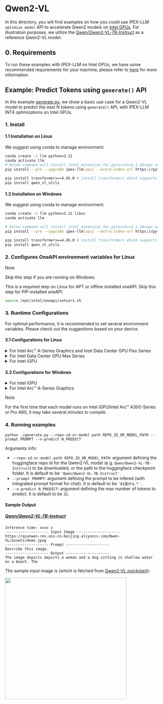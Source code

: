 # Qwen2-VL
In this directory, you will find examples on how you could use IPEX-LLM `optimize_model` API to accelerate Qwen2 models on [Intel GPUs](../../../README.md). For illustration purposes, we utilize the [Qwen/Qwen2-VL-7B-Instruct](https://huggingface.co/Qwen/Qwen2-VL-7B-Instruct) as a reference Qwen2-VL model.

## 0. Requirements
To run these examples with IPEX-LLM on Intel GPUs, we have some recommended requirements for your machine, please refer to [here](../../../README.md#requirements) for more information.

## Example: Predict Tokens using `generate()` API
In the example [generate.py](./generate.py), we show a basic use case for a Qwen2-VL model to predict the next N tokens using `generate()` API, with IPEX-LLM INT4 optimizations on Intel GPUs.
### 1. Install
#### 1.1 Installation on Linux
We suggest using conda to manage environment:
```bash
conda create -n llm python=3.11
conda activate llm
# below command will install intel_extension_for_pytorch==2.1.10+xpu as default
pip install --pre --upgrade ipex-llm[xpu] --extra-index-url https://pytorch-extension.intel.com/release-whl/stable/xpu/us/

pip install transformers==4.45.0 # install transformers which supports Qwen2-VL
pip install qwen_vl_utils
```

#### 1.2 Installation on Windows
We suggest using conda to manage environment:
```bash
conda create -n llm python=3.11 libuv
conda activate llm

# below command will install intel_extension_for_pytorch==2.1.10+xpu as default
pip install --pre --upgrade ipex-llm[xpu] --extra-index-url https://pytorch-extension.intel.com/release-whl/stable/xpu/us/

pip install transformers==4.45.0 # install transformers which supports Qwen2-VL
pip install qwen_vl_utils
```

### 2. Configures OneAPI environment variables for Linux

> [!NOTE]
> Skip this step if you are running on Windows.

This is a required step on Linux for APT or offline installed oneAPI. Skip this step for PIP-installed oneAPI.

```bash
source /opt/intel/oneapi/setvars.sh
```

### 3. Runtime Configurations
For optimal performance, it is recommended to set several environment variables. Please check out the suggestions based on your device.
#### 3.1 Configurations for Linux
<details>

<summary>For Intel Arc™ A-Series Graphics and Intel Data Center GPU Flex Series</summary>

```bash
export USE_XETLA=OFF
export SYCL_PI_LEVEL_ZERO_USE_IMMEDIATE_COMMANDLISTS=1
export SYCL_CACHE_PERSISTENT=1
```

</details>

<details>

<summary>For Intel Data Center GPU Max Series</summary>

```bash
export LD_PRELOAD=${LD_PRELOAD}:${CONDA_PREFIX}/lib/libtcmalloc.so
export SYCL_PI_LEVEL_ZERO_USE_IMMEDIATE_COMMANDLISTS=1
export SYCL_CACHE_PERSISTENT=1
export ENABLE_SDP_FUSION=1
```
> Note: Please note that `libtcmalloc.so` can be installed by `conda install -c conda-forge -y gperftools=2.10`.
</details>

<details>

<summary>For Intel iGPU</summary>

```bash
export SYCL_CACHE_PERSISTENT=1
export BIGDL_LLM_XMX_DISABLED=1
```

</details>

#### 3.2 Configurations for Windows
<details>

<summary>For Intel iGPU</summary>

```cmd
set SYCL_CACHE_PERSISTENT=1
set BIGDL_LLM_XMX_DISABLED=1
```

</details>

<details>

<summary>For Intel Arc™ A-Series Graphics</summary>

```cmd
set SYCL_CACHE_PERSISTENT=1
```

</details>

> [!NOTE]
> For the first time that each model runs on Intel iGPU/Intel Arc™ A300-Series or Pro A60, it may take several minutes to compile.
### 4. Running examples

```
python ./generate.py --repo-id-or-model-path REPO_ID_OR_MODEL_PATH --prompt PROMPT --n-predict N_PREDICT
```

Arguments info:
- `--repo-id-or-model-path REPO_ID_OR_MODEL_PATH`: argument defining the huggingface repo id for the Qwen2-VL model (e.g. `Qwen/Qwen2-VL-7B-Instruct`) to be downloaded, or the path to the huggingface checkpoint folder. It is default to be `'Qwen/Qwen2-VL-7B-Instruct'`.
- `--prompt PROMPT`: argument defining the prompt to be infered (with integrated prompt format for chat). It is default to be `'AI是什么？'`.
- `--n-predict N_PREDICT`: argument defining the max number of tokens to predict. It is default to be `32`.

#### Sample Output
##### [Qwen/Qwen2-VL-7B-Instruct](https://huggingface.co/Qwen/Qwen2-VL-7B-Instruct)
```log
Inference time: xxxx s
-------------------- Input Image --------------------
https://qianwen-res.oss-cn-beijing.aliyuncs.com/Qwen-VL/assets/demo.jpeg
-------------------- Prompt --------------------
Describe this image.
-------------------- Output --------------------
The image depicts depicts a woman and a dog sitting in shallow water on a beach. The
```
The sample input image is (which is fetched from [Qwen2-VL quickstart](https://huggingface.co/Qwen/Qwen2-VL-7B-Instruct#quickstart)):

<a href='https://qianwen-res.oss-cn-beijing.aliyuncs.com/Qwen-VL/assets/demo.jpeg'><img width=400px src='https://qianwen-res.oss-cn-beijing.aliyuncs.com/Qwen-VL/assets/demo.jpeg' ></a>
